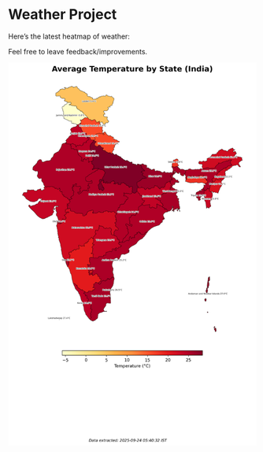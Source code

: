 # Weather Project

Here’s the latest heatmap of weather:

Feel free to leave feedback/improvements.

![India Heatmap](docs/assets/india_heatmap.png?v=D336FA)
